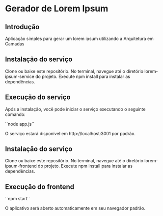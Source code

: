 # Gerador de Lorem Ipsum

## Introdução
Aplicação simples para gerar um lorem ipsum utilizando a Arquitetura em Camadas

## Instalação do serviço
Clone ou baixe este repositório.
No terminal, navegue até o diretório lorem-ipsum-service do projeto.
Execute npm install para instalar as dependências.

## Execução do serviço
Após a instalação, você pode iniciar o serviço executando o seguinte comando:

´´node app.js´´

O serviço estará disponível em http://localhost:3001 por padrão.

## Instalação do serviço
Clone ou baixe este repositório.
No terminal, navegue até o diretório lorem-ipsum-frontend do projeto.
Execute npm install para instalar as dependências.

## Execução do frontend

´´npm start´´

O aplicativo será aberto automaticamente em seu navegador padrão.
